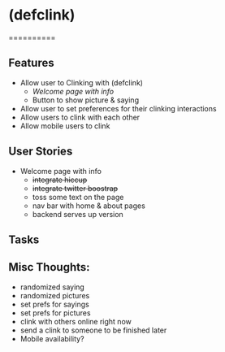 # (defclink)
==========

## Features
* Allow user to Clinking with (defclink)
  - *Welcome page with info*
  - Button to show picture & saying
* Allow user to set preferences for their clinking interactions
* Allow users to clink with each other
* Allow mobile users to clink

## User Stories
* Welcome page with info
  - ~~integrate hiccup~~
  - ~~integrate twitter boostrap~~
  - toss some text on the page
  - nav bar with home & about pages
  - backend serves up version
  
  
## Tasks


## Misc Thoughts:
* randomized saying
* randomized pictures
* set prefs for sayings
* set prefs for pictures
* clink with others online right now
* send a clink to someone to be finished later
* Mobile availability?








